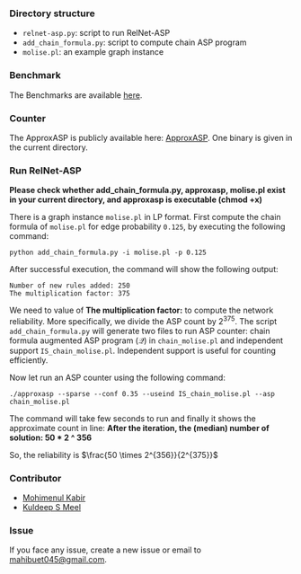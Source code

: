 ### Directory structure
- `relnet-asp.py`: script to run RelNet-ASP
- `add_chain_formula.py`: script to compute chain ASP program
- `molise.pl`: an example graph instance

### Benchmark
The Benchmarks are available [here](https://zenodo.org/record/7737616#.ZGMVRtJByV4).

### Counter
The ApproxASP is publicly available here: [ApproxASP](https://github.com/meelgroup/ApproxASP2).
One binary is given in the current directory.

### Run RelNet-ASP
**Please check whether add_chain_formula.py, approxasp, molise.pl exist in your current directory, and approxasp is executable (chmod +x)**

There is a graph instance `molise.pl` in LP format. First compute the chain formula of `molise.pl` for edge probability `0.125`, by executing the following command:
```
python add_chain_formula.py -i molise.pl -p 0.125
```  
After successful execution, the command will show the following output:
```
Number of new rules added: 250
The multiplication factor: 375
```
We need to value of **The multiplication factor:** to compute the network reliability. More specifically, we divide the ASP count by $2^{375}$. 
The script `add_chain_formula.py` will generate two files to run ASP counter: chain formula augmented ASP program ($\mathcal{Q}$) in  `chain_molise.pl` and independent support  `IS_chain_molise.pl`. Independent support is useful for counting efficiently.

Now let run an ASP counter using the following command:
```
./approxasp --sparse --conf 0.35 --useind IS_chain_molise.pl --asp chain_molise.pl
```
The command will take few seconds to run and finally it shows the approximate count 
in line: **After the iteration, the (median) number of solution: 50 * 2 ^ 356**

So, the reliability is $\frac{50 \times 2^{356}}{2^{375}}$

### Contributor
- [Mohimenul Kabir](https://mahi045.github.io/)
- [Kuldeep S Meel](https://www.comp.nus.edu.sg/~meel/)

### Issue
If you face any issue, create a new issue or email to [mahibuet045@gmail.com](mailto:mahibuet045@gmail.com).